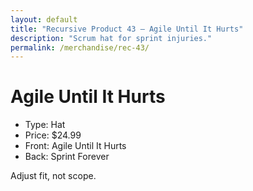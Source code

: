 ```yaml
---
layout: default
title: "Recursive Product 43 — Agile Until It Hurts"
description: "Scrum hat for sprint injuries."
permalink: /merchandise/rec-43/
---
```


# Agile Until It Hurts

- Type: Hat
- Price: $24.99
- Front: Agile Until It Hurts
- Back: Sprint Forever

Adjust fit, not scope.
